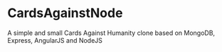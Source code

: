 # CardsAgainstNode
A simple and small Cards Against Humanity clone based on MongoDB, Express, AngularJS and NodeJS
